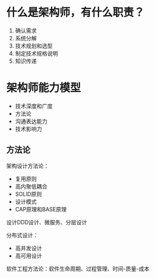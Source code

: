 
# 什么是架构师，有什么职责？
1. 确认需求
2. 系统分解
3. 技术规划和选型
4. 制定技术规格说明
5. 知识传递

# 架构师能力模型
- 技术深度和广度
- 方法论
- 沟通表达能力
- 技术影响力


## 方法论

架构设计方法论：   
- 复用原则
- 高内聚低耦合
- SOLID原则
- 设计模式
- CAP原理和BASE原理

设计DDD设计、微服务、分层设计

分布式设计：
- 高并发设计   
- 高可用设计  

软件工程方法论：软件生命周期、过程管理、时间-质量-成本



